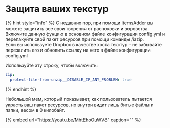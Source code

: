 # Защита ваших текстур

{% hint style="info" %}
С недавних пор, при помощи ItemsAdder вы можете защитить все свои творения от распоковки и воровства.  
Включите данную фунцию в основном файле конфигурации config.yml и перепакуйте свой пакет ресурсов при помощи команды /iazip.  
Если вы используете Dropbox в качестве хоста текстур - не забывайте перезалить его и обновить ссылку на него в файле конфигурации config.yml

Используйте эту строку, чтобы включить:

```yaml
zip:
  protect-file-from-unzip__DISABLE_IF_ANY_PROBLEM: true
```
{% endhint %}

Небольшой мем, который показывает, как пользователь пытается украсть ваш пакет ресурсов, но внутри видит лишь битые файлы и папки, весом в 0 килобайт.

{% embed url="https://youtu.be/MhtEhoOuWV8" caption="" %}

